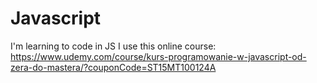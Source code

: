 # Javascript
I'm learning to code in JS
I use this online course: https://www.udemy.com/course/kurs-programowanie-w-javascript-od-zera-do-mastera/?couponCode=ST15MT100124A
